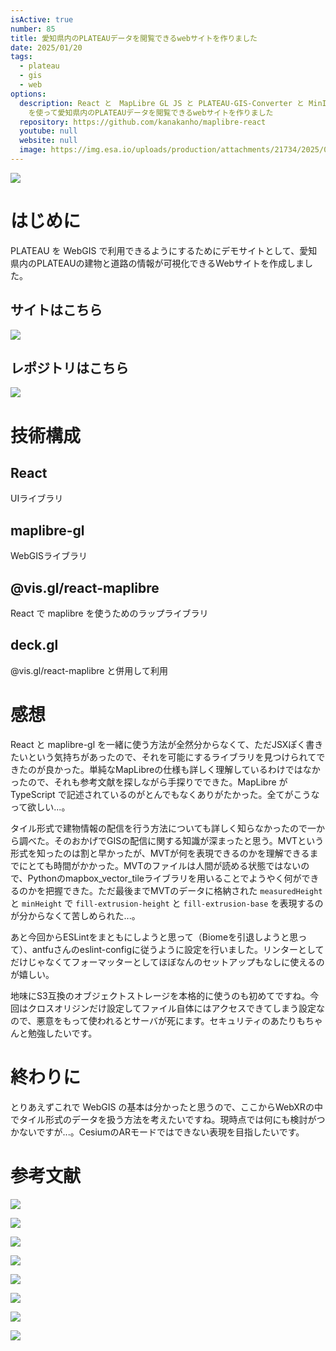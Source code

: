 ```yaml
---
isActive: true
number: 85
title: 愛知県内のPLATEAUデータを閲覧できるwebサイトを作りました
date: 2025/01/20
tags:
  - plateau
  - gis
  - web
options:
  description: React と　MapLibre GL JS と PLATEAU-GIS-Converter と MinIO
    を使って愛知県内のPLATEAUデータを閲覧できるwebサイトを作りました
  repository: https://github.com/kanakanho/maplibre-react
  youtube: null
  website: null
  image: https://img.esa.io/uploads/production/attachments/21734/2025/02/16/148413/d988d8a1-c579-41ff-b8df-5114475f3cd3.png
---
```



<a href="https://maplibre-react.vercel.app/">

![](https://img.esa.io/uploads/production/attachments/21734/2025/02/16/148413/d988d8a1-c579-41ff-b8df-5114475f3cd3.png)

</a>

# はじめに

PLATEAU を WebGIS で利用できるようにするためにデモサイトとして、愛知県内のPLATEAUの建物と道路の情報が可視化できるWebサイトを作成しました。

## サイトはこちら

![](https://esa-ogp-preview.kanakanho.workers.dev/ogp/svg?url=https://maplibre-react.vercel.app/&width=1000)

## レポジトリはこちら

![](https://esa-ogp-preview.kanakanho.workers.dev/ogp/svg?url=https://github.com/kanakanho/maplibre-react&width=1000)

# 技術構成

## React

UIライブラリ

## maplibre-gl

WebGISライブラリ

## @vis.gl/react-maplibre

React で maplibre を使うためのラップライブラリ

## deck.gl

@vis.gl/react-maplibre と併用して利用

# 感想

React と maplibre-gl を一緒に使う方法が全然分からなくて、ただJSXぽく書きたいという気持ちがあったので、それを可能にするライブラリを見つけられてできたのが良かった。単純なMapLibreの仕様も詳しく理解しているわけではなかったので、それも参考文献を探しながら手探りでできた。MapLibre が TypeScript で記述されているのがとんでもなくありがたかった。全てがこうなって欲しい...。

タイル形式で建物情報の配信を行う方法についても詳しく知らなかったので一から調べた。そのおかげでGISの配信に関する知識が深まったと思う。MVTという形式を知ったのは割と早かったが、MVTが何を表現できるのかを理解できるまでにとても時間がかかった。MVTのファイルは人間が読める状態ではないので、Pythonのmapbox_vector_tileライブラリを用いることでようやく何ができるのかを把握できた。ただ最後までMVTのデータに格納された `measuredHeight` と `minHeight` で `fill-extrusion-height` と `fill-extrusion-base` を表現するのが分からなくて苦しめられた...。

あと今回からESLintをまともにしようと思って（Biomeを引退しようと思って）、antfuさんのeslint-configに従うように設定を行いました。リンターとしてだけじゃなくてフォーマッターとしてほぼなんのセットアップもなしに使えるのが嬉しい。

地味にS3互換のオブジェクトストレージを本格的に使うのも初めてですね。今回はクロスオリジンだけ設定してファイル自体にはアクセスできてしまう設定なので、悪意をもって使われるとサーバが死にます。セキュリティのあたりもちゃんと勉強したいです。

# 終わりに

とりあえずこれで WebGIS の基本は分かったと思うので、ここからWebXRの中でタイル形式のデータを扱う方法を考えたいですね。現時点では何にも検討がつかないですが...。CesiumのARモードではできない表現を目指したいです。

# 参考文献

![](https://esa-ogp-preview.kanakanho.workers.dev/ogp/svg?width=1000&url=https://maplibre.org/maplibre-gl-js/docs/)

![](https://esa-ogp-preview.kanakanho.workers.dev/ogp/svg?width=1000&url=https://deck.gl/&img=false)

![](https://esa-ogp-preview.kanakanho.workers.dev/ogp/svg?width=1000&url=https://visgl.github.io/react-map-gl/&img=false)

![](https://esa-ogp-preview.kanakanho.workers.dev/ogp/svg?url=https://github.com/Project-PLATEAU/PLATEAU-GIS-Converter/&width=1000)

![](https://esa-ogp-preview.kanakanho.workers.dev/ogp/svg?width=1000&url=https://qiita.com/asahina820/items/775f77fb646dc1ef6b51)

![](https://esa-ogp-preview.kanakanho.workers.dev/ogp/svg?width=1000&url=https://qiita.com/asahina820/items/6ead76abf4fc7f187dfc)

![](https://esa-ogp-preview.kanakanho.workers.dev/ogp/svg?width=1000&url=https://zenn.dev/asahina820/books/c29592e397a35b)

![](https://esa-ogp-preview.kanakanho.workers.dev/ogp/svg?width=1000&url=https://zenn.dev/asahina820/books/c29592e397a35b)
